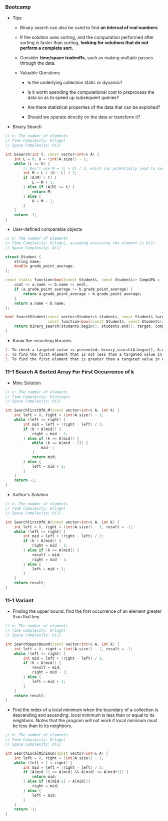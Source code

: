 ### Bootcamp

* Tips

  * Binary search can also be used to find **an interval of real numbers**

  * If the solution uses sorting, and the computation performed after sorting is faster than sorting, **looking for solutions that do not perform a complete sort.**

  * Consider **time/space tradeoffs**, such as making multiple passes through the data.

  * Valuable Questions

    * Is the underlying collection static or dynamic?

    * Is it worth spending the computational cost to preprocess the data so as to speed up subsequent queries?

    * Are there statistical properties of the data that can be exploited?

    * Should we operate directly on the data or transform it?

* Binary Search

```cpp
// n: The number of elements
// Time Complexity: O(logn)
// Space Complexity: O(1)

int bsearch(int t, const vector<int>& A) {
    int L = 0, U = (int)A.size() - 1;
    while (L <= U) {
        // Don't use M = (L + U) / 2, which can potentially lead to overflow
        int M = L + (U - L) / 2;
        if (A[M] < t) {
            L = M + 1;
        } else if (A[M] == t) {
            return M;
        } else {
            U = M - 1;
        }
    }
    return -1;
}
```

* User-defined comparable objects

```cpp
// n: The number of elements
// Time Complexity: O(logn), assuming accessing the element is O(1)
// Space Complexity: O(1)

struct Student {
    string name;
    double grade_point_average;
};

const static function<bool(const Student&, const Student&)> CompGPA = [](const Student& a, const Student& b){
    cout << a.name << b.name << endl;
    if (a.grade_point_average != b.grade_point_average) {
        return a.grade_point_average > b.grade_point_average;
    }
    return a.name < b.name;
};

bool SearchStudent(const vector<Student>& students, const Student& target,
                   const function<bool(const Student&, const Student&)>& comp_GPA) {
    return binary_search(students.begin(), students.end(), target, comp_GPA);
}
```

* Know the searching libraries

```markdown
1. To check a targeted value is presented: binary_search(A.begin(), A.end(), target)
2. To find the first element that is not less than a targeted value in a ascending collection: lower_bound(A.begin(), A.end(), target)
3. To find the first element that is greater than a targeted value in a ascending collection: upper_bound(A.begin(), A.end(), target)
```

### 11-1 Search A Sorted Array For First Occurrence of k

* Mine Solution

```cpp
// n: The number of elements
// Time Complexity: O(n+logn)
// Space Complexity: O(1)

int SearchFirstOfK_M(const vector<int>& A, int k) {
    int left = 0, right = (int)A.size() - 1;
    while (left <= right) {
        int mid = left + (right - left) / 2;
        if (k < A[mid]) {
            right = mid - 1;
        } else if (k == A[mid]) {
            while (k == A[mid - 1]) {
                mid--;
            }
            return mid;
        } else {
            left = mid + 1;
        }
    }
    return -1;
}
```

* Author's Solution

```cpp
// n: The number of elements
// Time Complexity: O(logn)
// Space Complexity: O(1)

int SearchFirstOfK_A(const vector<int>& A, int k) {
    int left = 0, right = (int)A.size() - 1, result = -1;
    while (left <= right) {
        int mid = left + (right - left) / 2;
        if (k < A[mid]) {
            right = mid - 1;
        } else if (k == A[mid]) {
            result = mid;
            right = mid - 1;
        } else {
            left = mid + 1;
        }
    }
    return result;
}
```

### 11-1 Variant

* Finding the upper bound: find the first occurrence of an element greater than that key

```cpp
// n: The number of elements
// Time Complexity: O(logn)
// Space Complexity: O(1)

int SearchUpperBound(const vector<int>& A, int k) {
    int left = 0, right = (int)A.size() - 1, result = -1;
    while (left <= right) {
        int mid = left + (right - left) / 2;
        if (k < A[mid]) {
            result = mid;
            right = mid - 1;
        } else {
            left = mid + 1;
        }
    }
    return result;
}
```

* Find the index of a local minimum when the boundary of a collection is descending and ascending. local minimum is less than or equal to its neighbors. Notes that the program will not work if local minimum must be less than to its neighbors.

```cpp
// n: The number of elements
// Time Complexity: O(logn)
// Space Complexity: O(1)

int SearchLocalMinimum(const vector<int>& A) {
    int left = 0, right = (int)A.size() - 1;
    while (left + 1 < right) {
        int mid = left + (right - left) / 2;
        if (A[mid-1] >= A[mid] && A[mid] <= A[mid+1]) {
            return mid;
        } else if (A[mid-1] < A[mid]){
            right = mid;
        } else {
            left = mid;
        }
    }
    return -1;
}
```



